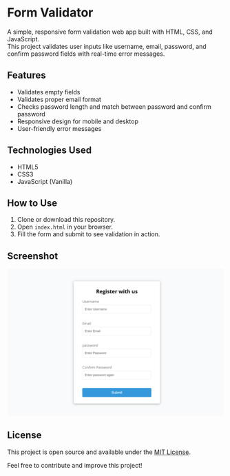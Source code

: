 # Form Validator

A simple, responsive form validation web app built with HTML, CSS, and JavaScript.  
This project validates user inputs like username, email, password, and confirm password fields with real-time error messages.

## Features

- Validates empty fields  
- Validates proper email format  
- Checks password length and match between password and confirm password  
- Responsive design for mobile and desktop  
- User-friendly error messages  

## Technologies Used

- HTML5  
- CSS3  
- JavaScript (Vanilla)

## How to Use

1. Clone or download this repository.  
2. Open `index.html` in your browser.  
3. Fill the form and submit to see validation in action.

## Screenshot

![Form Validator Screenshot](screenshot.png)   

## License

This project is open source and available under the [MIT License](LICENSE).

 

Feel free to contribute and improve this project!

